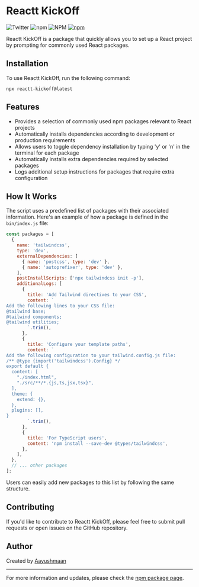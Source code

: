 # Reactt KickOff

![Twitter](https://img.shields.io/twitter/follow/aayushmaan54.svg?style=social&label=aayushmaan54)
![npm](https://img.shields.io/npm/v/reactt-kickoff.svg?style=for-the-badge)
![NPM](https://img.shields.io/npm/l/reactt-kickoff.svg?label=%F0%9F%93%9Clicense&style=for-the-badge)
[![npm](https://img.shields.io/npm/dt/reactt-kickoff.svg)](https://www.npmjs.com/package/reactt-kickoff)

Reactt KickOff is a package that quickly allows you to set up a React project by prompting for commonly used React packages.

## Installation

To use Reactt KickOff, run the following command:

```
npx reactt-kickoff@latest
```

## Features

- Provides a selection of commonly used npm packages relevant to React projects
- Automatically installs dependencies according to development or production requirements
- Allows users to toggle dependency installation by typing 'y' or 'n' in the terminal for each package
- Automatically installs extra dependencies required by selected packages
- Logs additional setup instructions for packages that require extra configuration

## How It Works

The script uses a predefined list of packages with their associated information. Here's an example of how a package is defined in the `bin/index.js` file:

```javascript
const packages = [
  {
    name: 'tailwindcss',
    type: 'dev',
    externalDependencies: [
      { name: 'postcss', type: 'dev' },
      { name: 'autoprefixer', type: 'dev' },
    ],
    postInstallScripts: ['npx tailwindcss init -p'],
    additionalLogs: [
      {
        title: 'Add Tailwind directives to your CSS',
        content: `
Add the following lines to your CSS file:
@tailwind base;
@tailwind components;
@tailwind utilities;
        `.trim(),
      },
      {
        title: 'Configure your template paths',
        content: `
Add the following configuration to your tailwind.config.js file:
/** @type {import('tailwindcss').Config} */
export default {
  content: [
    "./index.html",
    "./src/**/*.{js,ts,jsx,tsx}",
  ],
  theme: {
    extend: {},
  },
  plugins: [],
}
        `.trim(),
      },
      {
        title: 'For TypeScript users',
        content: 'npm install --save-dev @types/tailwindcss',
      },
    ],
  },
  // ... other packages
];
```

Users can easily add new packages to this list by following the same structure.

## Contributing

If you'd like to contribute to Reactt KickOff, please feel free to submit pull requests or open issues on the GitHub repository.


## Author

Created by [Aayushmaan](https://twitter.com/aayushmaan54)

---

For more information and updates, please check the [npm package page](https://www.npmjs.com/package/nodee-kickoff).